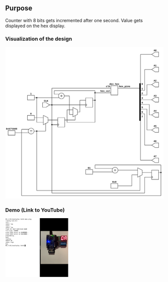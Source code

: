 ## Purpose

Counter with 8 bits gets incremented after one second. Value gets displayed on
the hex display.

### Visualization of the design

![test](https://github.com/michael-lehn/icebreaker-examples/blob/main/03_hexdisplay/test.svg)

### Demo (Link to YouTube)

[<img src="https://github.com/michael-lehn/icebreaker-examples/blob/main/03_hexdisplay/demo.png" width="200">](https://youtu.be/ml9ckLZRTu0)
